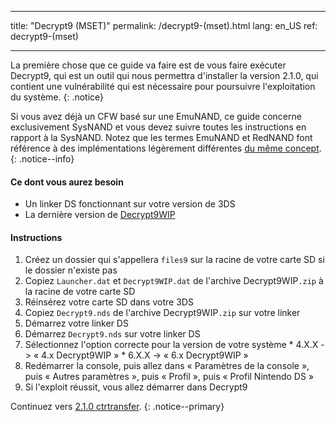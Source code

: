 * * *

title: "Decrypt9 (MSET)" permalink: /decrypt9-(mset).html lang: en_US ref: decrypt9-(mset)

* * *

La première chose que ce guide va faire est de vous faire exécuter Decrypt9, qui est un outil qui nous permettra d'installer la version 2.1.0, qui contient une vulnérabilité qui est nécessaire pour poursuivre l'exploitation du système. {: .notice}

Si vous avez déjà un CFW basé sur une EmuNAND, ce guide concerne exclusivement SysNAND et vous devez suivre toutes les instructions en rapport à la SysNAND. Notez que les termes EmuNAND et RedNAND font référence à des implémentations légèrement différentes [du même concept](http://3dbrew.org/wiki/NAND_Redirection). {: .notice--info}

#### Ce dont vous aurez besoin

* Un linker DS fonctionnant sur votre version de 3DS
* La dernière version de [Decrypt9WIP](https://github.com/d0k3/Decrypt9WIP/releases/)

#### Instructions

  1. Créez un dossier qui s'appellera `files9` sur la racine de votre carte SD si le dossier n'existe pas
  2. Copiez `Launcher.dat` et `Decrypt9WIP.dat` de l'archive Decrypt9WIP`.zip` à la racine de votre carte SD
  3. Réinsérez votre carte SD dans votre 3DS
  4. Copiez `Decrypt9.nds` de l'archive Decrypt9WIP`.zip` sur votre linker
  5. Démarrez votre linker DS
  6. Démarrez `Decrypt9.nds` sur votre linker DS
  7. Sélectionnez l'option correcte pour la version de votre système 
    * 4.X.X -> « 4.x Decrypt9WIP »
    * 6.X.X -> « 6.x Decrypt9WIP »
  8. Redémarrer la console, puis allez dans « Paramètres de la console », puis « Autres paramètres », puis « Profil », puis « Profil Nintendo DS »
  9. Si l'exploit réussit, vous allez démarrer dans Decrypt9

Continuez vers [2.1.0 ctrtransfer](2.1.0-ctrtransfer). {: .notice--primary}